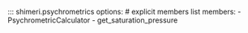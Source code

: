 ::: shimeri.psychrometrics
    options:
        # explicit members list
        members:
          - PsychrometricCalculator
          - get_saturation_pressure
